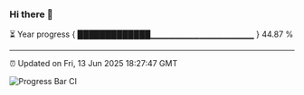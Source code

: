### Hi there 👋

⏳ Year progress { █████████████▁▁▁▁▁▁▁▁▁▁▁▁▁▁▁▁▁ } 44.87 %

---

⏰ Updated on Fri, 13 Jun 2025 18:27:47 GMT

![Progress Bar CI](https://github.com/liununu/liununu/workflows/Progress%20Bar%20CI/badge.svg)
